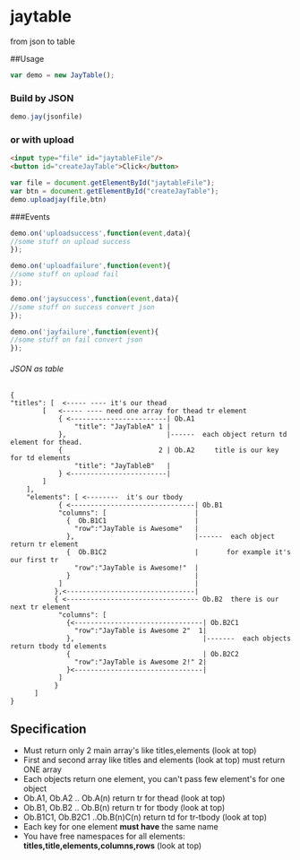 # jaytable
from json to table

##Usage

```javascript
var demo = new JayTable();
```
### Build by JSON

```javascript
demo.jay(jsonfile)
```
### or with upload 
```html
<input type="file" id="jaytableFile"/>
<button id="createJayTable">Click</button>
```
```javascript
var file = document.getElementById("jaytableFile");
var btn = document.getElementById("createJayTable");
demo.uploadjay(file,btn)
```

###Events
```javascript
demo.on('uploadsuccess',function(event,data){
//some stuff on upload success
});

demo.on('uploadfailure',function(event){
//some stuff on upload fail
});

demo.on('jaysuccess',function(event,data){
//some stuff on success convert json 
});

demo.on('jayfailure',function(event){
//some stuff on fail convert json 
});
```
###### JSON as table
```
{
"titles": [  <----- ---- it's our thead
        [   <----- ---- need one array for thead tr element
            { <------------------------| Ob.A1
                "title": "JayTableA" 1 |
            },                         |------  each object return td element for thead.
            {                        2 | Ob.A2     title is our key for td elements 
                "title": "JayTableB"   |
            } <------------------------|
        ]
    ], 
    "elements": [ <--------  it's our tbody 
            { <-------------------------------| Ob.B1
            "columns": [                      |                   
              {  Ob.B1C1                      |
                "row":"JayTable is Awesome"   |
              },                              |------  each object return tr element
              {  Ob.B1C2                      |       for example it's our first tr
                "row":"JayTable is Awesome!"  |
              }                               |
            ]                                 |
           },<--------------------------------|
           { <--------------------------------- Ob.B2  there is our next tr element 
            "columns": [  
              {<--------------------------------| Ob.B2C1
                "row":"JayTable is Awesome 2"  1|
              },                                |-------  each objects return tbody td elements
              {                                 | Ob.B2C2
                "row":"JayTable is Awesome 2!" 2|
              }<--------------------------------|
            ]
           }
      ]
}
```

## Specification
* Must return only 2 main array's like titles,elements (look at top)
* First and second array like titles and elements (look at top) must return ONE array
* Each objects return one element, you can't pass few element's for one object
* Ob.A1, Ob.A2 .. Ob.A(n) return tr for thead (look at top)
* Ob.B1, Ob.B2 .. Ob.B(n) return tr for tbody (look at top)
* Ob.B1C1, Ob.B2C1 ..Ob.B(n)C(n) return td for tr-tbody (look at top)
* Each key for one element **must have** the same name
* You have free namespaces for all elements: **titles,title,elements,columns,rows** (look at top)
